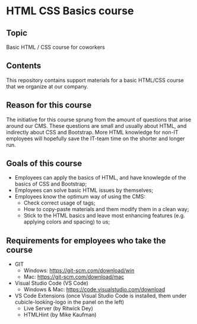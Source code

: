 # HTML CSS Basics course

## Topic
Basic HTML / CSS course for coworkers

## Contents
This repository contains support materials for a basic HTML/CSS course that we organize at our company. 

## Reason for this course
The initiative for this course sprung from the amount of questions that arise around our CMS. These questions are small and usually about HTML, and indirectly about CSS and Bootstrap. More HTML knowledge for non-IT employees will hopefully save the IT-team time on the shorter and longer run.

## Goals of this course
- Employees can apply the basics of HTML, and have knowlegde of the basics of CSS and Bootstrap;
- Employees can solve basic HTML issues by themselves;
- Employees know the optimum way of using the CMS:
    - Check correct usage of tags;
    - How to copy-paste materials and them modify them in a clean way;
    - Stick to the HTML basics and leave most enhancing features (e.g. applying colors and spacing) to us;

## Requirements for employees who take the course
- GIT
    - Windows: https://git-scm.com/download/win
    - Mac: https://git-scm.com/download/mac
- Visual Studio Code (VS Code)
    - Windows & Mac: https://code.visualstudio.com/download
- VS Code Extensions (once Visual Studio Code is installed, them under cubicle-looking-logo in the panel on the left)
    - Live Server (by Ritwick Dey)
    - HTMLHint (by Mike Kaufman)
